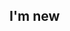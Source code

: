 <!DOCTYPE html>
<html>
<head>
  <title>Trophy Eyes</title>
</head>
<body>
<h2>I'm new</h2>
</body>
</html>
